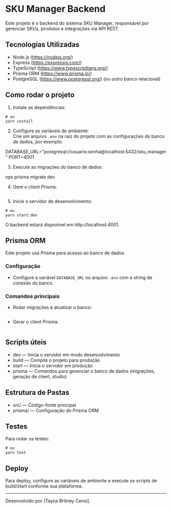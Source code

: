 # SKU Manager Backend

Este projeto é o backend do sistema SKU Manager, responsável por gerenciar SKUs, produtos e integrações via API REST.

## Tecnologias Utilizadas

- Node.js (https://nodejs.org/)
- Express (https://expressjs.com/)
- TypeScript (https://www.typescriptlang.org/)
- Prisma ORM (https://www.prisma.io/)
- PostgreSQL (https://www.postgresql.org/) (ou outro banco relacional)

## Como rodar o projeto

1. Instale as dependências:

```npm install
# ou
yarn install
```

2. Configure as variáveis de ambiente:  
Crie um arquivo `.env` na raiz do projeto com as configurações do banco de dados, por exemplo:

DATABASE_URL="postgresql://usuario:senha@localhost:5432/sku_manager"
PORT=4001

3. Execute as migrações do banco de dados:

npx prisma migrate dev

4. Gere o client Prisma:

```npx prisma generate 
```

5. Inicie o servidor de desenvolvimento:

```npm run start:dev
# ou
yarn start:dev
```

O backend estará disponível em http://localhost:4001.

## Prisma ORM

Este projeto usa Prisma para acesso ao banco de dados.

### Configuração

- Configure a variável `DATABASE_URL` no arquivo `.env` com a string de conexão do banco.

### Comandos principais

- Rodar migrações e atualizar o banco:

```npx prisma migrate dev
```

- Gerar o client Prisma:

```npx prisma generate
```

## Scripts úteis

- dev — Inicia o servidor em modo desenvolvimento  
- build — Compila o projeto para produção  
- start — Inicia o servidor em produção  
- prisma — Comandos para gerenciar o banco de dados (migrações, geração de client, studio)

## Estrutura de Pastas

- src/ — Código-fonte principal  
- prisma/ — Configuração do Prisma ORM  

## Testes

Para rodar os testes:

```npm run test
# ou
yarn test
```

## Deploy

Para deploy, configure as variáveis de ambiente e execute os scripts de build/start conforme sua plataforma.

---

Desenvolvido por [Tayna Britney Censi].
